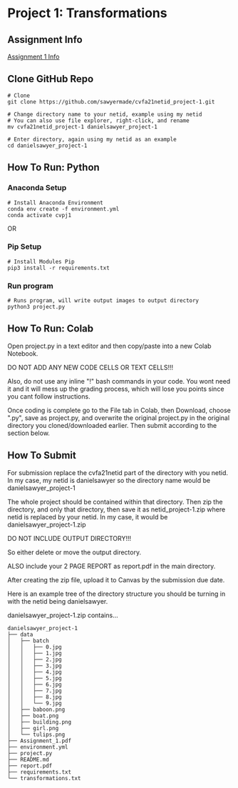 # Project 1: Transformations

## Assignment Info
[Assignment 1 Info](Assignment_1.pdf)

## Clone GitHub Repo
```
# Clone
git clone https://github.com/sawyermade/cvfa21netid_project-1.git

# Change directory name to your netid, example using my netid
# You can also use file explorer, right-click, and rename
mv cvfa21netid_project-1 danielsawyer_project-1

# Enter directory, again using my netid as an example
cd danielsawyer_project-1
```

## How To Run: Python

### Anaconda Setup
```
# Install Anaconda Environment
conda env create -f environment.yml
conda activate cvpj1
```

OR

### Pip Setup
```
# Install Modules Pip
pip3 install -r requirements.txt
```

### Run program
```
# Runs program, will write output images to output directory
python3 project.py
```

## How To Run: Colab
Open project.py in a text editor and then copy/paste into a new Colab Notebook.

DO NOT ADD ANY NEW CODE CELLS OR TEXT CELLS!!!

Also, do not use any inline "!" bash commands in your code. You wont need it and it will mess up the grading process, which will lose you points since you cant follow instructions.

Once coding is complete go to the File tab in Colab, then Download, choose ".py", save as project.py, and overwrite the original project.py in the original directory you cloned/downloaded earlier. Then submit according to the section below.

## How To Submit
For submission replace the cvfa21netid part of the directory with you netid. In my case, my netid is danielsawyer so the directory name would be danielsawyer_project-1

The whole project should be contained within that directory. Then zip the directory, and only that directory, then save it as netid_project-1.zip where netid is replaced by your netid. In my case, it would be danielsawyer_project-1.zip

DO NOT INCLUDE OUTPUT DIRECTORY!!!

So either delete or move the output directory.

ALSO include your 2 PAGE REPORT as report.pdf in the main directory.

After creating the zip file, upload it to Canvas by the submission due date.

Here is an example tree of the directory structure you should be turning in with the netid being danielsawyer.

danielsawyer_project-1.zip contains...

```
danielsawyer_project-1
├── data
│   ├── batch
│   │   ├── 0.jpg
│   │   ├── 1.jpg
│   │   ├── 2.jpg
│   │   ├── 3.jpg
│   │   ├── 4.jpg
│   │   ├── 5.jpg
│   │   ├── 6.jpg
│   │   ├── 7.jpg
│   │   ├── 8.jpg
│   │   └── 9.jpg
│   ├── baboon.png
│   ├── boat.png
│   ├── building.png
│   ├── girl.png
│   └── tulips.png
├── Assignment_1.pdf
├── environment.yml
├── project.py
├── README.md
├── report.pdf
├── requirements.txt
└── transformations.txt
```
